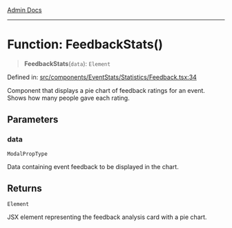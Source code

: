 [Admin Docs](/)

***

# Function: FeedbackStats()

> **FeedbackStats**(`data`): `Element`

Defined in: [src/components/EventStats/Statistics/Feedback.tsx:34](https://github.com/abhassen44/talawa-admin/blob/bb7b6d5252385a81ad100b897eb0cba4f7ba10d2/src/components/EventStats/Statistics/Feedback.tsx#L34)

Component that displays a pie chart of feedback ratings for an event.
Shows how many people gave each rating.

## Parameters

### data

`ModalPropType`

Data containing event feedback to be displayed in the chart.

## Returns

`Element`

JSX element representing the feedback analysis card with a pie chart.
